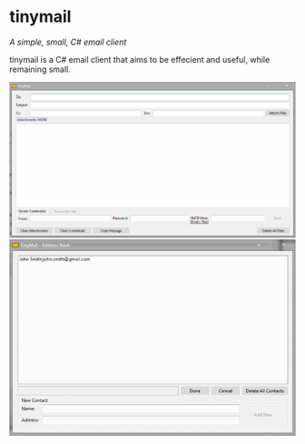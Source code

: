 tinymail
========

*A simple, small, C# email client*

tinymail is a C# email client that aims to be effecient and useful, while remaining small. 

![main screen](/screens/main.png)
![addr screen](/screens/address.png)
